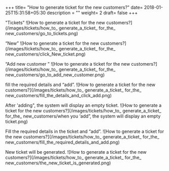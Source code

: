 +++
title= "How to generate ticket for the new customers?"
date= 2018-01-25T15:31:58+05:30
description = ""
weight= 2
draft= false
+++


"Tickets"
![How to generate a ticket for the new customers?](/images/tickets/how_to_ generate_a_ticket_ for_the_ new_customers/go_to_tickets.png)

“New”
![How to generate a ticket for the new customers?](/images/tickets/how_to_ generate_a_ticket_ for_the_ new_customers/click_New_ticket.png)

“Add new customer ”
![How to generate a ticket for the new customers?](/images/tickets/how_to_ generate_a_ticket_ for_the_ new_customers/go_to_add_new_customer.png)

fill the required details and “add”.
![How to generate a ticket for the new customers?](/images/tickets/how_to_ generate_a_ticket_ for_the_ new_customers/fill_the_details_and_click_add.png)

After 'adding", the system will display an empty ticket. 
![How to generate a ticket for the new customers?](/images/tickets/how_to_ generate_a_ticket_ for_the_ new_customers/when you ‘add”, the system will display an empty ticket.png)

Fill the required details in the ticket and “add”. 
![How to generate a ticket for the new customers?](/images/tickets/how_to_ generate_a_ticket_ for_the_ new_customers/fill_the_required_details_and_add.png)

New ticket will be generated.
![How to generate a ticket for the new customers?](/images/tickets/how_to_ generate_a_ticket_ for_the_ new_customers/the_new_ticket_is_generated.png)
